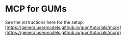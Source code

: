 # MCP for GUMs

See the instructions here for the setup: [https://generalusermodels.github.io/gum/tutorials/mcp/](https://generalusermodels.github.io/gum/tutorials/mcp/)